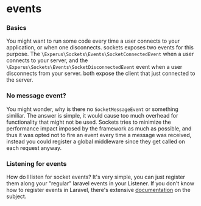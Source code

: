 # events

### Basics

You might want to run some code every time a user connects to your application, or when one disconnects. sockets exposes two events for this purpose. The `\Experus\Sockets\Events\SocketConnectedEvent` when a user connects to your server, and the `\Experus\Sockets\Events\SocketDisconnectedEvent` event when a user disconnects from your server. both expose the client that just connected to the server.

### No message event?

You might wonder, why is there no `SocketMessageEvent` or something similiar. The answer is simple, it would cause too much overhead for functionality that might not be used. Sockets tries to minimize the performance impact imposed by the framework as much as possible, and thus it was opted not to fire an event every time a message was received, instead you could register a global middleware since they get called on each request anyway.

### Listening for events

How do I listen for socket events? It's very simple, you can just register them along your "regular" laravel events in your Listener. If you don't know how to register events in Laravel, there's extensive [documentation](https://laravel.com/events) on the subject.
